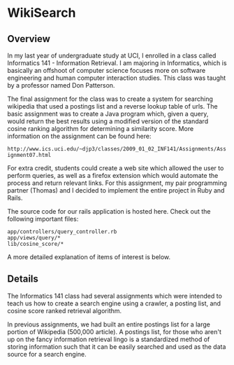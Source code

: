 WikiSearch
==========

Overview
--------

In my last year of undergraduate study at UCI, I enrolled in a class called Informatics 141 - 
Information Retrieval. I am majoring in Informatics, which is basically an offshoot of computer science 
focuses more on software engineering and human computer interaction studies. This class was taught by
a professor named Don Patterson. 

The final assignment for the class was to create a system for searching wikipedia that used a
postings list and a reverse lookup table of urls. The basic assignment was to create a
Java program which, given a query, would return the best results using a modified version
of the standard cosine ranking algorithm for determining a similarity score. 
More information on the assignment can be found here: 

`http://www.ics.uci.edu/~djp3/classes/2009_01_02_INF141/Assignments/Assignment07.html`

For extra credit, students could create a web site which allowed the user to perform queries,
as well as a firefox extension which would automate the process and return relevant links. For this
assignment, my pair programming partner (Thomas) and I decided to implement the entire project
in Ruby and Rails.

The source code for our rails application is hosted here. Check out the following important files:

    app/controllers/query_controller.rb
    app/views/query/*
    lib/cosine_score/*
    
A more detailed explanation of items of interest is below.

Details
-------

The Informatics 141 class had several assignments which were intended to teach us how to create a search engine using
a crawler, a posting list, and cosine score ranked retrieval algorithm. 

In previous assignments, we had built an entire postings list for a large portion of Wikipedia (500,000 article).
A postings list, for those who aren't up on the fancy information retrieval lingo is a standardized method of
storing information such that it can be easily searched and used as the data source for a search engine.
